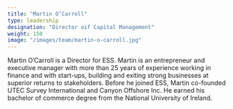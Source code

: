 ```yaml
---
title: "Martin O’Carroll"
type: leadership
designation: "Director oif Capital Management"
weight: 150
image: "/images/team/martin-o-carroll.jpg"
---
```


Martin O’Carroll is a Director for ESS. Martin is an entrepreneur and executive manager with more 
than 25 years of experience working in finance and with start-ups, building and exiting strong 
businesses at superior returns to stakeholders. Before he joined ESS, Martin co-founded UTEC Survey 
International and Canyon Offshore Inc. He earned his bachelor of commerce degree from the National 
University of Ireland.
